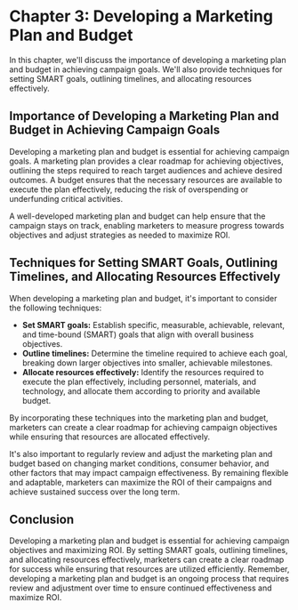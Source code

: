 Chapter 3: Developing a Marketing Plan and Budget
=================================================

In this chapter, we'll discuss the importance of developing a marketing plan and budget in achieving campaign goals. We'll also provide techniques for setting SMART goals, outlining timelines, and allocating resources effectively.

Importance of Developing a Marketing Plan and Budget in Achieving Campaign Goals
--------------------------------------------------------------------------------

Developing a marketing plan and budget is essential for achieving campaign goals. A marketing plan provides a clear roadmap for achieving objectives, outlining the steps required to reach target audiences and achieve desired outcomes. A budget ensures that the necessary resources are available to execute the plan effectively, reducing the risk of overspending or underfunding critical activities.

A well-developed marketing plan and budget can help ensure that the campaign stays on track, enabling marketers to measure progress towards objectives and adjust strategies as needed to maximize ROI.

Techniques for Setting SMART Goals, Outlining Timelines, and Allocating Resources Effectively
---------------------------------------------------------------------------------------------

When developing a marketing plan and budget, it's important to consider the following techniques:

* **Set SMART goals:** Establish specific, measurable, achievable, relevant, and time-bound (SMART) goals that align with overall business objectives.
* **Outline timelines:** Determine the timeline required to achieve each goal, breaking down larger objectives into smaller, achievable milestones.
* **Allocate resources effectively:** Identify the resources required to execute the plan effectively, including personnel, materials, and technology, and allocate them according to priority and available budget.

By incorporating these techniques into the marketing plan and budget, marketers can create a clear roadmap for achieving campaign objectives while ensuring that resources are allocated effectively.

It's also important to regularly review and adjust the marketing plan and budget based on changing market conditions, consumer behavior, and other factors that may impact campaign effectiveness. By remaining flexible and adaptable, marketers can maximize the ROI of their campaigns and achieve sustained success over the long term.

Conclusion
----------

Developing a marketing plan and budget is essential for achieving campaign objectives and maximizing ROI. By setting SMART goals, outlining timelines, and allocating resources effectively, marketers can create a clear roadmap for success while ensuring that resources are utilized efficiently. Remember, developing a marketing plan and budget is an ongoing process that requires review and adjustment over time to ensure continued effectiveness and maximize ROI.
